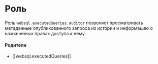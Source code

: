 # Роль

Роль `websql.executedQueries.auditor` позволяет просматривать метаданные опубликованного запроса из истории и информацию о назначенных правах доступа к нему.


#### Родители

- [[websql.executedQueries]]
